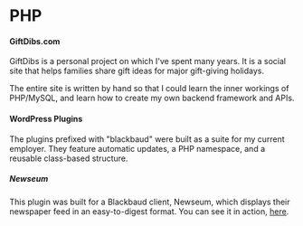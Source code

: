 <h1>PHP</h1>
<h4>GiftDibs.com</h4>
<p>GiftDibs is a personal project on which I've spent many years. It is a social site that helps families share gift ideas for major gift-giving holidays.</p>
<p>The entire site is written by hand so that I could learn the inner workings of PHP/MySQL, and learn how to create my own backend framework and APIs.</p>
<h4>WordPress Plugins</h4>
<p>The plugins prefixed with "blackbaud" were built as a suite for my current employer. They feature automatic updates, a PHP namespace, and a reusable class-based structure.</p>
<h5>Newseum</h5>
<p>This plugin was built for a Blackbaud client, Newseum, which displays their newspaper feed in an easy-to-digest format. You can see it in action, <a href="http://www.newseum.org/todaysfrontpages/" target="_blank">here</a>.</p>
